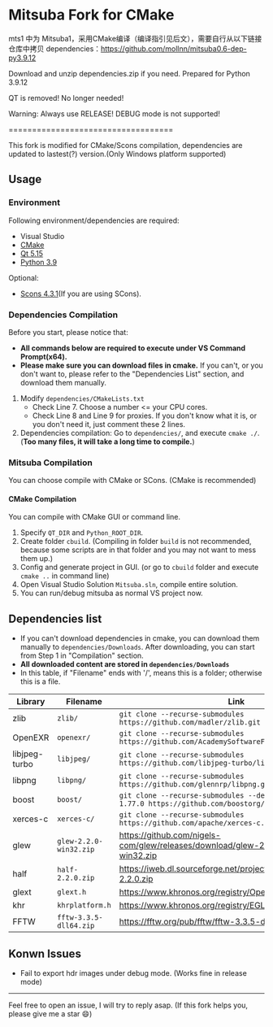 Mitsuba Fork for CMake
===================================

mts1 中为 Mitsuba1，采用CMake编译（编译指引见后文），需要自行从以下链接仓库中拷贝 dependencies：https://github.com/mollnn/mitsuba0.6-dep-py3.9.12

Download and unzip dependencies.zip if you need. Prepared for Python 3.9.12

QT is removed! No longer needed!

Warning: Always use RELEASE! DEBUG mode is not supported!

===================================

This fork is modified for CMake/Scons compilation, dependencies are updated to lastest(?) version.(Only Windows platform supported)

## Usage

### Environment
Following environment/dependencies are required:
 - Visual Studio
 - [CMake](https://cmake.org/download/)
 - [Qt 5.15](https://www.qt.io/download-qt-installer)
 - [Python 3.9](https://www.python.org/)

Optional:
 - [Scons 4.3.1](https://pypi.org/project/SCons/)(If you are using SCons).

### Dependencies Compilation
Before you start, please notice that:
 - **All commands below are required to execute under VS Command Prompt(x64).**
 - **Please make sure you can download files in cmake.** If you can't, or you don't want to, please refer to the "Dependencies List" section, and download them manually.

1. Modify `dependencies/CMakeLists.txt`
	- Check Line 7. Choose a number <= your CPU cores.
	- Check Line 8 and Line 9 for proxies. If you don't know what it is, or you don't need it, just comment these 2 lines.
2. Dependencies compilation: Go to `dependencies/`, and execute `cmake ./`. (**Too many files, it will take a long time to compile.**)

### Mitsuba Compilation

You can choose compile with CMake or SCons. (CMake is recommended)

#### CMake Compilation
You can compile with CMake GUI or command line.

1. Specify `QT_DIR` and `Python_ROOT_DIR`.
2. Create folder `cbuild`. (Compiling in folder `build` is not recommended, because some scripts are in that folder and you may not want to mess them up.)
3. Config and generate project in GUI. (or go to `cbuild` folder and execute `cmake ..` in command line)
4. Open Visual Studio Solution `Mitsuba.sln`, compile entire solution.
5. You can run/debug mitsuba as normal VS project now.

## Dependencies list

 - If you can't download dependencies in cmake, you can download them manually to `dependencies/Downloads`. After downloading, you can start from Step 1 in "Compilation" section.
 - **All downloaded content are stored in `dependencies/Downloads`**
 - In this table, if "Filename" ends with '/', means this is a folder; otherwise this is a file.

| Library | Filename | Link |
| ------- | -------  | ---- |
| zlib | `zlib/` | `git clone --recurse-submodules https://github.com/madler/zlib.git` |
| OpenEXR | `openexr/` | `git clone --recurse-submodules https://github.com/AcademySoftwareFoundation/openexr.git` |
| libjpeg-turbo | `libjpeg/` | `git clone --recurse-submodules https://github.com/libjpeg-turbo/libjpeg-turbo.git` |
| libpng | `libpng/` | `git clone --recurse-submodules https://github.com/glennrp/libpng.git` |
| boost | `boost/` | `git clone --recurse-submodules --depth=1 --branch=boost-1.77.0 https://github.com/boostorg/boost.git`
| xerces-c | `xerces-c/` | `git clone --recurse-submodules https://github.com/apache/xerces-c.git` |
| glew | `glew-2.2.0-win32.zip` | https://github.com/nigels-com/glew/releases/download/glew-2.2.0/glew-2.2.0-win32.zip |
| half | `half-2.2.0.zip` | https://iweb.dl.sourceforge.net/project/half/half/2.2.0/half-2.2.0.zip |
| glext | `glext.h` | https://www.khronos.org/registry/OpenGL/api/GL/glext.h |
| khr | `khrplatform.h` | https://www.khronos.org/registry/EGL/api/KHR/khrplatform.h |
| FFTW | `fftw-3.3.5-dll64.zip` | https://fftw.org/pub/fftw/fftw-3.3.5-dll64.zip |

## Konwn Issues
 - Fail to export hdr images under debug mode. (Works fine in release mode)

---

Feel free to open an issue, I will try to reply asap. (If this fork helps you, please give me a star :smile:)
